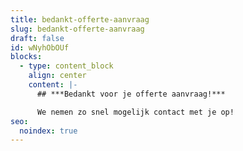 ```yaml
---
title: bedankt-offerte-aanvraag
slug: bedankt-offerte-aanvraag
draft: false
id: wNyhObOUf
blocks:
  - type: content_block
    align: center
    content: |-
      ## ***Bedankt voor je offerte aanvraag!***

      We nemen zo snel mogelijk contact met je op!
seo:
  noindex: true
---
```

